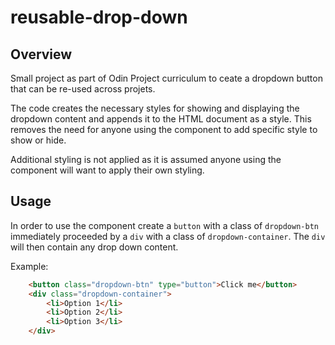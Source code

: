 # reusable-drop-down

## Overview

Small project as part of Odin Project curriculum to ceate a dropdown button that can be re-used across projets.

The code creates the necessary styles for showing and displaying the dropdown content and appends it to the HTML document as a style. This removes the need for anyone using the component to add specific style to show or hide. 

Additional styling is not applied as it is assumed anyone using the component will want to apply their own styling.

## Usage



In order to use the component create a `button` with a class of `dropdown-btn` immediately proceeded by a `div` with a class of `dropdown-container`. The `div` will then contain any drop down content.

Example:
```html
    <button class="dropdown-btn" type="button">Click me</button>
    <div class="dropdown-container">
        <li>Option 1</li>
        <li>Option 2</li>
        <li>Option 3</li>
    </div>
```
